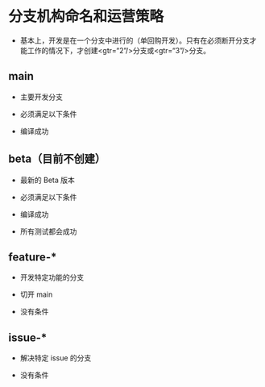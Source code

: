 # 分支机构命名和运营策略

* 基本上，开发是在一个分支中进行的（单回购开发）。只有在必须断开分支才能工作的情况下，才创建<gtr=“2”/>分支或<gtr=“3”/>分支。

## main

* 主要开发分支
* 必须满足以下条件

* 编译成功

## beta（目前不创建）

* 最新的 Beta 版本
* 必须满足以下条件

* 编译成功
* 所有测试都会成功

## feature-*

* 开发特定功能的分支
* 切开 main

* 没有条件

## issue-*

* 解决特定 issue 的分支

* 没有条件
